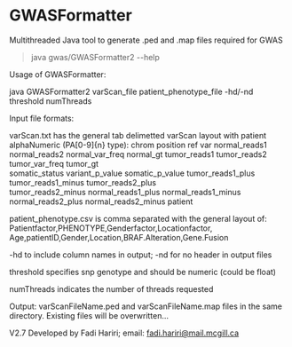 # GWASFormatter
Multithreaded Java tool to generate .ped and .map files required for GWAS 

> java gwas/GWASFormatter2 --help

Usage of GWASFormatter:

java GWASFormatter2 varScan_file patient_phenotype_file -hd/-nd threshold numThreads

Input file formats:

varScan.txt has the general tab delimetted varScan layout with patient alphaNumeric (PA[0-9]{n} type): chrom	position	ref	var	normal_reads1	
normal_reads2	normal_var_freq	normal_gt	tumor_reads1	tumor_reads2	tumor_var_freq	tumor_gt	
somatic_status	variant_p_value	somatic_p_value	tumor_reads1_plus	tumor_reads1_minus	tumor_reads2_plus	
tumor_reads2_minus	normal_reads1_plus	normal_reads1_minus	normal_reads2_plus	normal_reads2_minus	patient

patient_phenotype.csv is comma separated with the general layout of: Patientfactor,PHENOTYPE,Genderfactor,Locationfactor,
Age,patientID,Gender,Location,BRAF.Alteration,Gene.Fusion

-hd to include column names in output; -nd for no header in output files

threshold specifies snp genotype and should be numeric (could be float)

numThreads indicates the number of threads requested

Output: varScanFileName.ped and varScanFileName.map files in the same directory. Existing files will be overwritten...

V2.7 Developed by Fadi Hariri; email: fadi.hariri@mail.mcgill.ca


